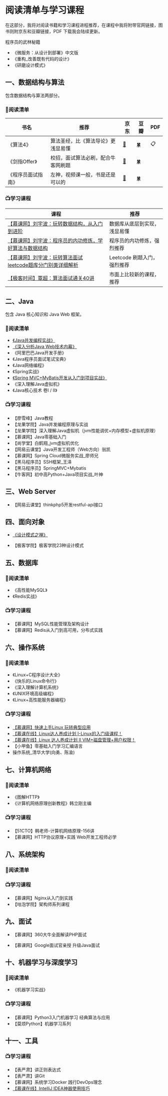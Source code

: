 # 阅读清单与学习课程

在这部分，我将对阅读书籍和学习课程进程推荐，在课程中我将附带官网链接，图书则附京东和豆瓣链接，PDF 下载我会陆续更新。



程序员的武林秘籍

- 《微服务：从设计到部署》中文版
- 《重构_改善既有代码的设计》
- 《研磨设计模式》



## 一、数据结构与算法

包含数据结构与算法两部分。

### 📖阅读清单

| 书名               | 推荐                               | 京东                                   | 豆瓣                                           | PDF  |
| ------------------ | ---------------------------------- | -------------------------------------- | ---------------------------------------------- | ---- |
| 《算法4》          | 算法圣经，比《算法导论》更浅显易懂 | [🔗](https://item.jd.com/11098789.html) | [🍀](https://book.douban.com/subject/19952400/) | 📋    |
| 《剑指Offer》      | 校招，面试算法必刷，配合牛客网刷题 | [🔗](https://item.jd.com/12163054.html) | [🍀](https://book.douban.com/subject/25910559/) |      |
| 《程序员面试指南》 | 左神，视频课一般，书是还是可以的   | [🔗](https://item.jd.com/11770838.html) | [🍀](https://book.douban.com/subject/26638586/) |      |



### 📺学习课程

| 课程                                                         | 推荐                         |
| ------------------------------------------------------------ | ---------------------------- |
| [【慕课网】刘宇波：玩转数据结构，从入门到进阶](https://coding.imooc.com/class/207.html) | 数据库从底层到实现，浅显易懂 |
| [【慕课网】刘宇波：程序员的内功修炼，学好算法与数据结构](https://coding.imooc.com/class/71.html) | 程序员的内功修炼，强烈推荐   |
| [【慕课网】刘宇波：玩转算法面试 leetcode题库分门别类详细解析](https://coding.imooc.com/class/82.html) | Leetcode 刷题入门，强烈推荐  |
| [【极客时间】覃超：算法面试通关40讲](https://time.geekbang.org/course/intro/130) | 市面上比较新的课程，推荐     |



## 二、Java

包含 Java 核心知识和 Java Web 框架。

### 📖阅读清单

- [《Java并发编程实战》](https://item.jd.com/10922250.html) 
- [《深入分析Java Web技术内幕》](https://item.jd.com/11520670.html)
- 《阿里巴巴Java开发手册》
- 《Java程序员面试笔试宝典》
- 《Java网络编程》
- 《Spring实战》
- [《Spring MVC+MyBatis开发从入门到项目实战》](https://item.jd.com/12308496.html)
- 《深入理解Java虚拟机》
- 《Java核心技术 卷Ⅰ / Ⅱ》



### 📺学习课程

- 【廖雪峰】Java教程
- 【龙果学院】Java并发编程原理与实战
- 【龙果学院】深入理解Java虚拟机（jvm性能调优+内存模型+虚拟机原理）
- 【慕课网】Java零基础入门
- 【尚学堂】白鹤翔_jvm虚拟机优化
- 【网易云课堂】Java开发工程师（Web方向）翁凯
- 【慕课网】Spring Cloud微服务实战_廖师兄
- 【黑马程序员】SSH框架_王泽
- 【黑马程序员】SpringMVC+Mybatis
- 【牛客网】初中高Python+Java项目实战_叶神



## 三、Web Server

- 【网易云课堂】thinkphp5开发restful-api接口



## 四、面向对象

- [《设计模式之禅》](https://item.jd.com/11414555.html)

- 【极客学院】极客学院23种设计模式



## 五、数据库

### 📖阅读清单

- 《高性能MySQL》
- 《Redis实战》

### 📺学习课程

- 【慕课网】MySQL性能管理及架构设计
- 【慕课网】Redis从入门到高可用，分布式实践



## 六、操作系统

### 📖阅读清单

- 《Linux+C程序设计大全》
- 《快乐的Linux命令行》
- 《深入理解计算机系统》
- 《UNIX环境高级编程》
- 《Linux+高性能服务器编程》

### 📺学习课程

- [【慕课网】快速上手Linux 玩转典型应用](https://coding.imooc.com/class/154.html)
- [【慕课在线】Linux达人养成计划 I-Linux的入门级课程！](https://www.imooc.com/learn/175)
- [【慕课在线】Linux 达人养成计划 II VIM+磁盘管理+用户权限！](https://www.imooc.com/learn/111)
- 【小甲鱼】零基础入门学习汇编语言
- 操作系统_清华大学(向勇、陈渝)



## 七、计算机网络

### 📖阅读清单

- 《图解HTTP》
- 《计算机网络原理创新教程》韩立刚主编

### 📺学习课程

- 【51CTO】韩老师-计算机网络原理-156讲
- 【慕课网】HTTP协议原理+实践 Web开发工程师必学





## 八、系统架构

### 📖阅读清单

### 📺学习课程

- 【慕课网】Nginx从入门到实践
- 【咕泡学院】架构师系列课程



## 九、面试

- 【慕课网】360大牛全面解读PHP面试

- 【慕课网】Google面试官亲授 升级Java面试



## 十、机器学习与深度学习

### 📖阅读清单

- 《机器学习实战》

### 📺学习课程

- 【慕课网】Python3入门机器学习 经典算法与应用
- 【莫烦Python】机器学习系列



## 十一、工具

### 📺学习课程

- 【表严肃】讲正则表达式
- 【表严肃】讲Git
- 【慕课网】系统学习Docker 践行DevOps理念
- [【慕课在线】IntelliJ IDEA神器使用技巧](https://www.imooc.com/learn/924)

